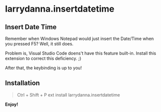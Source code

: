 # larrydanna.insertdatetime

## Insert Date Time
Remember when Windows Notepad would just insert the Date/Time when you pressed F5?  Well, it still does.

Problem is, Visual Studio Code doens't have this feature built-in.  Install this extension to correct this deficiency.  ;)

After that, the keybinding is up to you!

## Installation
> Ctrl + Shift + P
> ext install larrydanna.insertdatetime
 
**Enjoy!**
